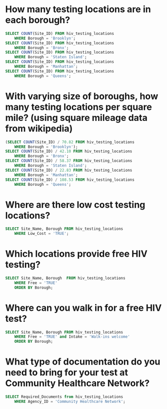 # How many testing locations are in each borough?
```SQL 
SELECT COUNT(Site_ID) FROM hiv_testing_locations 
	WHERE Borough = 'Brooklyn'; 
SELECT COUNT(Site_ID) FROM hiv_testing_locations 
	WHERE Borough = 'Bronx'; 
SELECT COUNT(Site_ID) FROM hiv_testing_locations 
	WHERE Borough = 'Staten Island'; 
SELECT COUNT(Site_ID) FROM hiv_testing_locations 
	WHERE Borough = 'Manhattan'; 
SELECT COUNT(Site_ID) FROM hiv_testing_locations 
	WHERE Borough = 'Queens';
```
# With varying size of boroughs, how many testing locations per square mile? (using square mileage data from wikipedia)
```SQL
(SELECT COUNT(Site_ID) / 70.82 FROM hiv_testing_locations 
	WHERE Borough = 'Brooklyn'); 
SELECT COUNT(Site_ID) / 42.10 FROM hiv_testing_locations 
	WHERE Borough = 'Bronx'; 
SELECT COUNT(Site_ID) / 58.37 FROM hiv_testing_locations 
	WHERE Borough = 'Staten Island'; 
SELECT COUNT(Site_ID) / 22.83 FROM hiv_testing_locations 
	WHERE Borough = 'Manhattan'; 
SELECT COUNT(Site_ID) / 108.53 FROM hiv_testing_locations 
	WHERE Borough = 'Queens'; 
```
# Where are there low cost testing locations?
```SQL
SELECT Site_Name, Borough FROM hiv_testing_locations
	WHERE Low_Cost = 'TRUE';
```
# Which locations provide free HIV testing?
```SQL
SELECT Site_Name, Borough  FROM hiv_testing_locations
    WHERE Free = 'TRUE'
    ORDER BY Borough;
```
# Where can you walk in for a free HIV test? 
```SQL
SELECT Site_Name, Borough FROM hiv_testing_locations
	WHERE Free = 'TRUE' and Intake = 'Walk-ins welcome'
    ORDER BY Borough;
``` 
# What type of documentation do you need to bring for your test at Community Healthcare Network?
```SQL
SELECT Required_Documents from hiv_testing_locations
	WHERE Agency_ID = 'Community Healthcare Network'; 
```